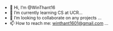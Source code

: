- 👋 Hi, I’m @WinThant16
- 🌱 I’m currently learning CS at UCR...
- 💞️ I’m looking to collaborate on any projects ...
- 📫 How to reach me: winthant1601@gmail.com ...

<!---
WinThant16/WinThant16 is a ✨ special ✨ repository because its `README.md` (this file) appears on your GitHub profile.
You can click the Preview link to take a look at your changes.
--->
